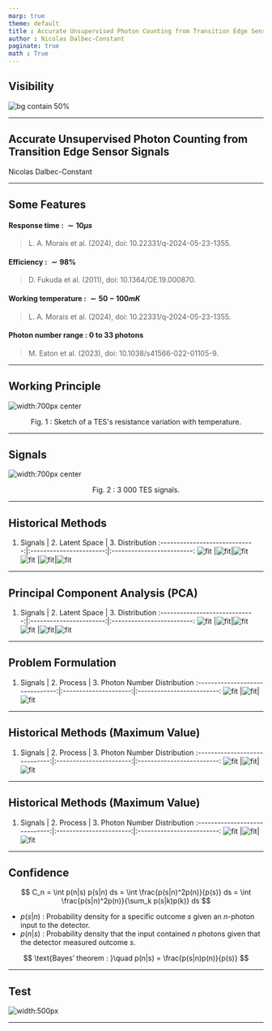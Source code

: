 ```yaml
---
marp: true
theme: default
title : Accurate Unsupervised Photon Counting from Transition Edge Sensor Signals
author : Nicolas Dalbec-Constant
paginate: true
math : True
---
```

<!-- 
footer:  
-->
## Visibility

<style>
img[alt~="center"] {
  display: block;
  margin: 0 auto;
}
section {
 font-family: 'Times', sans-serif;
}
</style>

![bg contain 50%](assets/UMAP2d.pcharacteristicsng)

---

## Accurate Unsupervised Photon Counting from Transition Edge Sensor Signals

Nicolas Dalbec-Constant


---

## Some Features

#### Response time  : $\sim 10 \mu s$ 
> L. A. Morais et al. (2024), doi: 10.22331/q-2024-05-23-1355.

#### Efficiency : $\sim 98\%$ 
> D. Fukuda et al. (2011), doi: 10.1364/OE.19.000870.

#### Working temperature : $\sim 50-100 mK$ 
> L. A. Morais et al. (2024), doi: 10.22331/q-2024-05-23-1355.

#### Photon number range : 0 to 33 photons 
> M. Eaton et al. (2023), doi: 10.1038/s41566-022-01105-9.

---

## Working Principle

![width:700px center](assets/TransitionEdge.png)
<p style="text-align:center;">Fig. 1 : Sketch of a TES's resistance variation with temperature.</p>

---

## Signals

![width:700px center](assets/TracesUniform.png)
<p style="text-align:center;">Fig. 2 : 3 000 TES signals.</p>

---

## Historical Methods

1. Signals                     |  2. Latent Space             | 3. Distribution
:-----------------------------:|:-----------------------:|:-------------------------:
![fit](assets/Trace_MAX.svg) |![fit](assets/Maximum-Value.svg)|![fit](assets/Distribution_MAX.svg)
![fit](assets/Trace_AREA.svg) |![fit](assets/Area.svg)|![fit](assets/Distribution_AREA.svg)

---

## Principal Component Analysis (PCA)

1. Signals                     |  2. Latent Space             | 3. Distribution
:-----------------------------:|:-----------------------:|:-------------------------:
![fit](assets/Trace_AREA.svg) |![fit](assets/Area.svg)|![fit](assets/Distribution_AREA.svg)
![fit](assets/Trace_PCA.svg) |![fit](assets/PCA.svg)|![fit](assets/Distribution_PCA.svg)

---


## Problem Formulation

1. Signals                       |  2. Process           | 3. Photon Number Distribution
:-------------------------------:|:---------------------:|:-------------------------:
![fit](assets/TracesPoisson.png) |![fit](assets/Cube.svg)|![fit](assets/PhotonDistribution.png)


---

## Historical Methods (Maximum Value)

1. Signals                     |  2. Process             | 3. Photon Number Distribution
:-----------------------------:|:-----------------------:|:-------------------------:
![fit](assets/TracesPoisson.png) |![fit](assets/Cube.svg)|![fit](assets/PhotonDistribution.png)


---

## Historical Methods (Maximum Value)

1. Signals                     |  2. Process             | 3. Photon Number Distribution
:-----------------------------:|:-----------------------:|:-------------------------:
![fit](assets/TracesPoisson.png) |![fit](assets/Cube.svg)|![fit](assets/PhotonDistribution.png)


---

## Confidence

$$
C_n = \int p(n|s) p(s|n) ds = \int \frac{p(s|n)^2p(n)}{p(s)} ds = \int \frac{p(s|n)^2p(n)}{\sum_k p(s|k)p(k)} ds 
$$

- $p(s|n)$ : Probability density for a specific outcome $s$ given an $n$-photon input to the detector.
- $p(n|s)$ : Probability density that the input contained $n$ photons given that the detector measured outcome $s$.

$$
\text{Bayes’ theorem : }\quad p(n|s) =  \frac{p(s|n)p(n)}{p(s)}
$$


---

## Test

![width:500px](assets/TomographyOfPhotonNumber.png)


---

